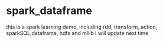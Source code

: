 # spark_dataframe
this is a spark learning demo, including rdd, transform, action, sparkSQL,dataframe, hdfs and mllib
I will update next time
